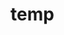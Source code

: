 # temp

















































































































































































































































































































































































































































































